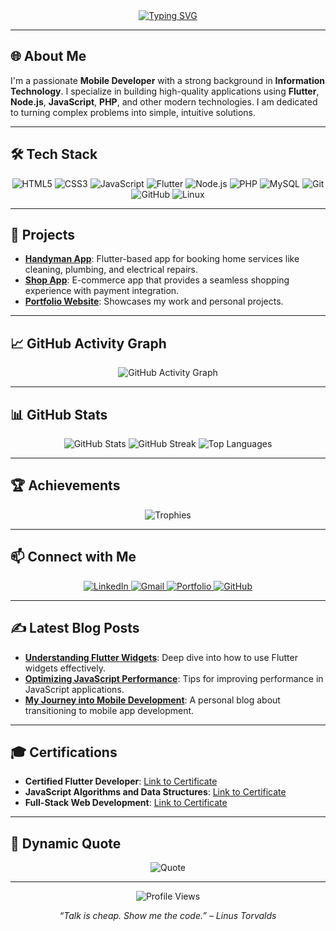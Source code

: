 <div align="center">
  <a href="https://git.io/typing-svg">
    <img src="https://readme-typing-svg.demolab.com?font=Fira+Code&weight=700&size=45&duration=3000&pause=1000&color=0A66C2&center=true&vCenter=true&multiline=true&width=1000&height=80&lines=Hi%2C+I'm+Naveeth+👋" alt="Typing SVG" />
  </a>
</div>

---

## 🌐 About Me
I'm a passionate **Mobile Developer**  with a strong background in **Information Technology**. I specialize in building high-quality applications using **Flutter**, **Node.js**,  **JavaScript**, **PHP**, and other modern technologies. I am dedicated to turning complex problems into simple, intuitive solutions.

---

## 🛠️ Tech Stack

<div align="center">
  <img src="https://img.shields.io/badge/-HTML5-E34F26?style=for-the-badge&logo=html5&logoColor=white" alt="HTML5">
  <img src="https://img.shields.io/badge/-CSS3-1572B6?style=for-the-badge&logo=css3" alt="CSS3">
  <img src="https://img.shields.io/badge/-JavaScript-F7DF1E?style=for-the-badge&logo=javascript&logoColor=black" alt="JavaScript">
  <img src="https://img.shields.io/badge/-Flutter-02569B?style=for-the-badge&logo=flutter" alt="Flutter">
  <img src="https://img.shields.io/badge/-Node.js-339933?style=for-the-badge&logo=node.js&logoColor=white" alt="Node.js">
  <img src="https://img.shields.io/badge/-PHP-777BB4?style=for-the-badge&logo=php&logoColor=white" alt="PHP">
  <img src="https://img.shields.io/badge/-MySQL-4479A1?style=for-the-badge&logo=mysql&logoColor=white" alt="MySQL">
  <img src="https://img.shields.io/badge/-Git-F05032?style=for-the-badge&logo=git&logoColor=white" alt="Git">
  <img src="https://img.shields.io/badge/-GitHub-181717?style=for-the-badge&logo=github&logoColor=white" alt="GitHub">
  <img src="https://img.shields.io/badge/-Linux-FCC624?style=for-the-badge&logo=linux&logoColor=black" alt="Linux">
</div>

---

## 🚀 Projects

- **[Handyman App](https://github.com/your-repo-link)**: Flutter-based app for booking home services like cleaning, plumbing, and electrical repairs.
- **[Shop App](https://github.com/your-repo-link)**: E-commerce app that provides a seamless shopping experience with payment integration.
- **[Portfolio Website](https://your-portfolio-link.com)**: Showcases my work and personal projects.

---

## 📈 GitHub Activity Graph

<p align="center">
  <img src="https://activity-graph.herokuapp.com/graph?username=Naveeth&bg_color=0D1117&color=5BCDEC&line=5BCDEC&point=FFFFFF&hide_border=true" alt="GitHub Activity Graph">
</p>

---

## 📊 GitHub Stats

<p align="center">
  <img src="https://github-readme-stats.vercel.app/api?username=Naveeth&show_icons=true&hide_border=true&theme=radical" alt="GitHub Stats">
  <img src="https://github-readme-streak-stats.herokuapp.com/?user=Naveeth&theme=radical&hide_border=true" alt="GitHub Streak">
  <img src="https://github-readme-stats.vercel.app/api/top-langs/?username=Naveeth&layout=compact&hide_border=true&theme=radical" alt="Top Languages">
</p>

---

## 🏆 Achievements

<p align="center">
  <img src="https://github-profile-trophy.vercel.app/?username=Naveeth&theme=dracula&no-frame=true&row=1&column=7" alt="Trophies">
</p>

---

## 📫 Connect with Me

<p align="center">
  <a href="https://linkedin.com/in/your-profile">
    <img src="https://img.shields.io/badge/-LinkedIn-0A66C2?style=for-the-badge&logo=linkedin&logoColor=white" alt="LinkedIn">
  </a>
  <a href="mailto:your-email@example.com">
    <img src="https://img.shields.io/badge/-Gmail-D14836?style=for-the-badge&logo=gmail&logoColor=white" alt="Gmail">
  </a>
  <a href="https://your-portfolio-link.com">
    <img src="https://img.shields.io/badge/-Portfolio-24292F?style=for-the-badge&logo=github&logoColor=white" alt="Portfolio">
  </a>
  <a href="https://github.com/Naveeth">
    <img src="https://img.shields.io/badge/-GitHub-181717?style=for-the-badge&logo=github&logoColor=white" alt="GitHub">
  </a>
</p>

---

## ✍️ Latest Blog Posts

- **[Understanding Flutter Widgets](https://your-blog-link.com)**: Deep dive into how to use Flutter widgets effectively.
- **[Optimizing JavaScript Performance](https://your-blog-link.com)**: Tips for improving performance in JavaScript applications.
- **[My Journey into Mobile Development](https://your-blog-link.com)**: A personal blog about transitioning to mobile app development.

---

## 🎓 Certifications

- **Certified Flutter Developer**: [Link to Certificate](https://cert-link.com)
- **JavaScript Algorithms and Data Structures**: [Link to Certificate](https://cert-link.com)
- **Full-Stack Web Development**: [Link to Certificate](https://cert-link.com)

---

## 💬 Dynamic Quote

<p align="center">
  <img src="https://quotes-github-readme.vercel.app/api?type=horizontal&theme=radical" alt="Quote">
</p>

---

<p align="center">
  <img src="https://komarev.com/ghpvc/?username=Naveeth&color=blue" alt="Profile Views">
</p>

<p align="center">
  <em>“Talk is cheap. Show me the code.” – Linus Torvalds</em>
</p>
